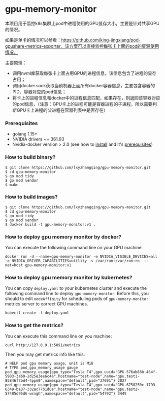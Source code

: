 # gpu-memory-monitor

本项目用于监控k8s集群上pod中进程使用的GPU显存大小，主要是针对共享GPU的情况。

如果是单卡的情况可以参看：https://github.com/king-jingxiang/pod-gpushare-metrics-exporter，该方案可以直接监控每张卡上面的pod的资源使用情况。

主要原理：

- 调用nvml库获取每张卡上面占用GPU的进程信息，该信息包含了进程的显存占用；
- 调用docker.sock获取当前机器上面所有docker容器信息，主要包含容器的PID、容器对应的pod信息；
- 将卡上的进程信息和docker中的进程信息匹配，如果存在，则返回该容器对应的pod信息，（注意：GPU卡上的进程可能是容器进程的子进程，所以需要判断GPU卡上进程的父进程在容器列表中是否存在）

### Prerequisites
- golang 1.15+
- NVIDIA drivers ~= 361.93
- Nvidia-docker version > 2.0 (see how to [install](https://github.com/NVIDIA/nvidia-docker) and it's [prerequisites](https://github.com/nvidia/nvidia-docker/wiki/Installation-\(version-2.0\)#prerequisites))

### How to build binary?
```
$ git clone https://github.com/lxyzhangqing/gpu-memory-monitor.git
$ cd gpu-memory-monitor
$ go mod tidy
$ go mod vendor
$ make
```

### How to build images?
```
$ git clone https://github.com/lxyzhangqing/gpu-memory-monitor.git
$ cd gpu-memory-monitor
$ go mod tidy
$ go mod vendor
$ docker build -t gpu-memory-monitor:v1 .
```

### How to deploy gpu memory monitor by docker?
You can execute the following command line on your GPU machine.
```
docker run -d --name=gpu-memory-monitor -e NVIDIA_VISIBLE_DEVICES=all -e NVIDIA_DRIVER_CAPABILITIES=utility -v /var/run:/var/run:ro  --net=host gpu-memory-monitor:v1
```

### How to deploy gpu memory monitor by kubernetes?
You can copy `deploy.yaml` to your kubernetes cluster and execute the following command line to deploy `gpu-momory-monitor`. 
Before this, you should to edit `nodeAffinity` for scheduling pods of `gpu-memory-monitor` metrics server to correct GPU machines.
```
kubectl create -f deploy.yaml
```

### How to get the metrics?
You can execute this command line on you machine:
```
curl http://127.0.0.1:5091/metrics
```

Then you may get metrics info like this:
```
# HELP pod gpu memory usage, unit is MiB
# TYPE pod_gpu_memory_usage gauge
pod_gpu_memory_usage{gpu_type="Tesla T4",gpu_uuid="GPU-576ab88b-464f-5903-3ab9-2d25e3ee6c4a",hostname="test-node",name="gpu.test1-85846f7bd4-4ppm9",namespace="default",pid="37691"} 2027
pod_gpu_memory_usage{gpu_type="Tesla T4",gpu_uuid="GPU-6758250c-1793-6349-ba37-332ac77b1d0a",hostname="test-node",name="gpu.test2-57485d95d6-wsngh",namespace="default",pid="54702"} 3449
```